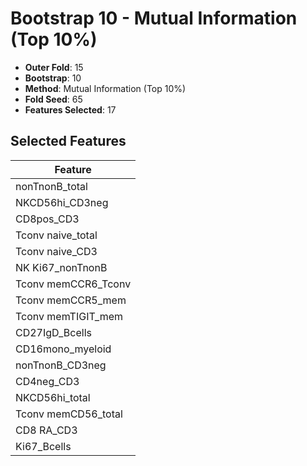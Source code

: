 # Bootstrap 10 - Mutual Information (Top 10%)

- **Outer Fold**: 15
- **Bootstrap**: 10
- **Method**: Mutual Information (Top 10%)
- **Fold Seed**: 65
- **Features Selected**: 17

## Selected Features

| Feature |
|---------|
| nonTnonB_total |
| NKCD56hi_CD3neg |
| CD8pos_CD3 |
| Tconv naive_total |
| Tconv naive_CD3 |
| NK Ki67_nonTnonB |
| Tconv memCCR6_Tconv |
| Tconv memCCR5_mem |
| Tconv memTIGIT_mem |
| CD27IgD_Bcells |
| CD16mono_myeloid |
| nonTnonB_CD3neg |
| CD4neg_CD3 |
| NKCD56hi_total |
| Tconv memCD56_total |
| CD8 RA_CD3 |
| Ki67_Bcells |
